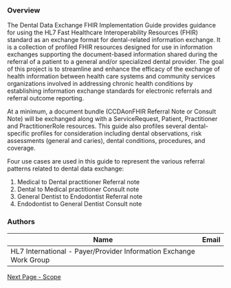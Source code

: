 ### Overview

The Dental Data Exchange FHIR Implementation Guide provides guidance for using the HL7 Fast Healthcare Interoperability Resources (FHIR) standard as an exchange format for dental-related information exchange. It is a collection of profiled FHIR resources designed for use in information exchanges supporting the document-based information shared during the referral of a patient to a general and/or specialized dental provider. The goal of this project is to streamline and enhance the efficacy of the exchange of health information between health care systems and community services organizations involved in addressing chronic health conditions by establishing information exchange standards for electronic referrals and referral outcome reporting.

At a minimum, a document bundle (CCDAonFHIR Referral Note or Consult Note) will be exchanged along with a ServiceRequest, Patient, Practitioner and PractitionerRole resources. This guide also profiles several dental-specific profiles for consideration including dental observations, risk assessments (general and caries), dental conditions, procedures, and coverage. 

Four use cases are used in this guide to represent the various referral patterns related to dental data exchange:
1. Medical to Dental practitioner Referral note
2. Dental to Medical practitioner Consult note
3. General Dentist to Endodontist Referral note
4. Endodontist to General Dentist Consult note



### Authors

<table>
<thead>
<tr>
<th>Name</th>
<th>Email</th>
</tr>
</thead>
<tbody>
<tr>
<td>HL7 International - Payer/Provider Information Exchange Work Group</td>
<td></td>
</tr>
</tbody>
</table>




[Next Page - Scope](Scope.html)